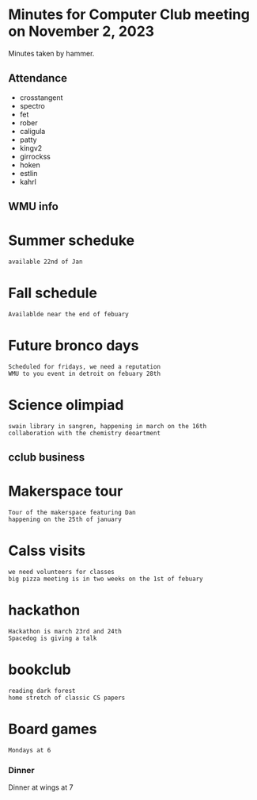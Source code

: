 # Minutes for Computer Club meeting on November 2, 2023
Minutes taken by hammer.

## Attendance
 - crosstangent
 - spectro
 - fet
 - rober
 - caligula
 - patty
 - kingv2
 - girrockss
 - hoken
 - estlin
 - kahrl

## WMU info
# Summer scheduke
    available 22nd of Jan

# Fall schedule
    Availablde near the end of febuary

# Future bronco days
    Scheduled for fridays, we need a reputation
    WMU to you event in detroit on febuary 28th

# Science olimpiad
    swain library in sangren, happening in march on the 16th
    collaboration with the chemistry deoartment
 
## cclub business
# Makerspace tour
    Tour of the makerspace featuring Dan 
    happening on the 25th of january 

# Calss visits 
    we need volunteers for classes
    big pizza meeting is in two weeks on the 1st of febuary

# hackathon
    Hackathon is march 23rd and 24th
    Spacedog is giving a talk 

# bookclub
    reading dark forest
    home stretch of classic CS papers

# Board games 
    Mondays at 6 
 




### Dinner

Dinner at wings at 7
